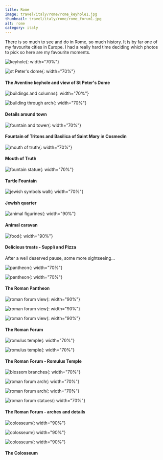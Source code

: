 ```yaml
---
title: Rome
image: travel/italy/rome/rome_keyhole1.jpg
thumbnail: travel/italy/rome/rome_forum1.jpg
alt: rome
category: italy
---
```


There is so much to see and do in Rome, so much history. It is by far one of my favourite cities in Europe. I had a really hard time deciding which photos to pick so here are my favourite moments.

![keyhole](./assets/img/travel/italy/rome/rome_keyhole2.jpg){: width="70%"}

![st Peter's dome](./assets/img/travel/italy/rome/rome_keyhole3.jpg){: width="70%"}

#### The Aventine keyhole and view of St Peter's Dome

![buildings and columns](./assets/img/travel/italy/rome/rome_detail1.jpg){: width="70%"}

![building through arch](./assets/img/travel/italy/rome/rome_detail2.jpg){: width="70%"}

#### Details around town

![fountain and tower](./assets/img/travel/italy/rome/rome_detail3.jpg){: width="70%"}

#### Fountain of Tritons and Basilica of Saint Mary in Cosmedin

![mouth of truth](./assets/img/travel/italy/rome/rome_fountain1.jpg){: width="70%"}

#### Mouth of Truth

![fountain statue](./assets/img/travel/italy/rome/rome_fountain2.jpg){: width="70%"}

#### Turtle Fountain

![jewish symbols wall](./assets/img/travel/italy/rome/rome_detail4.jpg){: width="70%"}

#### Jewish quarter

![animal figurines](./assets/img/travel/italy/rome/rome_detail5.jpg){: width="90%"}

#### Animal caravan

![food](./assets/img/travel/italy/rome/rome_food.jpg){: width="90%"}

#### Delicious treats - Supplì and Pizza

After a well deserved pause, some more sightseeing...

![pantheon](./assets/img/travel/italy/rome/rome_pantheon1.jpg){: width="70%"}

![pantheon](./assets/img/travel/italy/rome/rome_pantheon2.jpg){: width="70%"}

#### The Roman Pantheon

![roman forum view](./assets/img/travel/italy/rome/rome_forum1.jpg){: width="90%"}

![roman forum view](./assets/img/travel/italy/rome/rome_forum2.jpg){: width="90%"}

![roman forum view](./assets/img/travel/italy/rome/rome_forum5.jpg){: width="90%"}

#### The Roman Forum

![romulus temple](./assets/img/travel/italy/rome/rome_romulus1.jpg){: width="70%"}

![romulus temple](./assets/img/travel/italy/rome/rome_romulus2.jpg){: width="70%"}

#### The Roman Forum - Romulus Temple

![blossom branches](./assets/img/travel/italy/rome/rome_blossoms.jpg){: width="70%"}

![roman forum arch](./assets/img/travel/italy/rome/rome_arch.jpg){: width="70%"}

![roman forum arch](./assets/img/travel/italy/rome/rome_forum4.jpg){: width="70%"}

![roman forum statues](./assets/img/travel/italy/rome/rome_forum3.jpg){: width="70%"}

#### The Roman Forum - arches and details

![colosseum](./assets/img/travel/italy/rome/rome_colosseum1.jpg){: width="90%"}

![colosseum](./assets/img/travel/italy/rome/rome_colosseum2.jpg){: width="90%"}

![colosseum](./assets/img/travel/italy/rome/rome_colosseum3.jpg){: width="90%"}

#### The Colosseum

